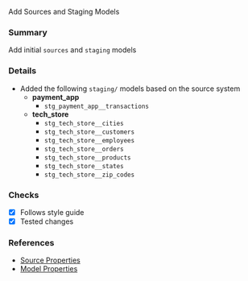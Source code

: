 Add Sources and Staging Models

### Summary
Add initial `sources` and `staging` models 

### Details
* Added the following `staging/` models based on the source system
   * **payment_app**
      * `stg_payment_app__transactions`
   * **tech_store**
      * `stg_tech_store__cities`
      * `stg_tech_store__customers`
      * `stg_tech_store__employees`
      * `stg_tech_store__orders`
      * `stg_tech_store__products`
      * `stg_tech_store__states`
      * `stg_tech_store__zip_codes`

### Checks
- [x] Follows style guide
- [x] Tested changes

### References
* [Source Properties](https://docs.getdbt.com/reference/source-properties)
* [Model Properties](https://docs.getdbt.com/reference/model-properties)
